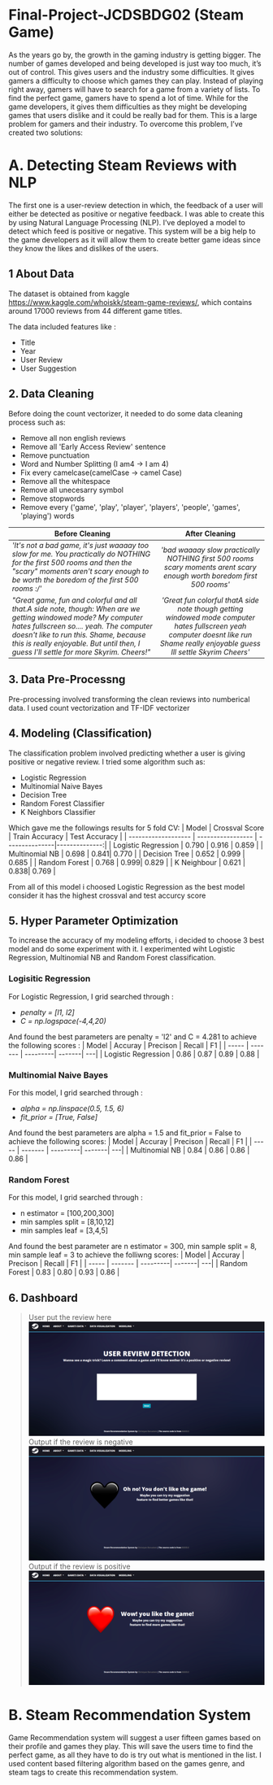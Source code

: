 # Final-Project-JCDSBDG02 (Steam Game)
As the years go by, the growth in the gaming industry is getting bigger. 
The number of games developed and being developed is just way too much, it’s out of control. 
This gives users and the industry some difficulties. It gives gamers a difficulty to choose which games they can play. 
Instead of playing right away, gamers will have to search for a game from a variety of lists. 
To find the perfect game, gamers have to spend a lot of time. 
While for the game developers, 
it gives them difficulties as they might be developing games that users dislike and it could be really bad for them. 
This is a large problem for gamers and their industry. To overcome this problem, I’ve created two solutions:

# A. Detecting Steam Reviews with NLP
The first one is a user-review detection in which, the feedback of a user will either be detected as positive 
or negative feedback. I was able to create this by using Natural Language Processing (NLP). 
I’ve deployed a model to detect which feed is positive or negative. 
This system will be a big help to the game developers as it will allow them to create better 
game ideas since they know the likes and dislikes of the users. 

## 1 About Data
The dataset is obtained from kaggle <a href="https://www.kaggle.com/whoiskk/steam-game-reviews">https://www.kaggle.com/whoiskk/steam-game-reviews/</a>, which contains around 17000 reviews from 44 different game titles.

The data included features like :
- Title 
- Year 
- User Review 
- User Suggestion

## 2. Data Cleaning
Before doing the count vectorizer, it needed to do some data cleaning process such as:
- Remove all non english reviews
- Remove all 'Early Access Review' sentence
- Remove punctuation 
- Word and Number Splitting (I am4 -> I am 4)
- Fix every camelcase(camelCase -> camel Case)
- Remove all the whitespace
- Remove all unecesarry symbol
- Remove stopwords
- Remove every ('game', 'play', 'player', 'players', 'people', 'games', 'playing') words 

| Before Cleaning   | After Cleaning         | 
| ------------- |:-------------:| 
| *'It\'s not a bad game, it\'s just waaaay too slow for me. You practically do NOTHING for the first 500 rooms and then the "scary" moments aren\'t scary enough to be worth the boredom of the first 500 rooms :/'*      | *'bad waaaay slow practically NOTHING first 500 rooms scary moments arent scary enough worth boredom first 500 rooms'* | 
|*"Great game, fun and colorful and all that.A side note, though: When are we getting windowed mode? My computer hates fullscreen so.... yeah. The computer doesn't like to run this. Shame, because this is really enjoyable. But until then, I guess I'll settle for more Skyrim. Cheers!"*|*'Great fun colorful thatA side note though getting windowed mode computer hates fullscreen yeah computer doesnt like run Shame really enjoyable guess Ill settle Skyrim Cheers'*|

## 3. Data Pre-Processng
Pre-processing involved transforming the clean reviews into numberical data. I used count vectorization and TF-IDF 
vectorizer

## 4. Modeling (Classification)
The classification problem involved predicting whether a user is giving positive or negative review. I tried some algorithm such as:
- Logistic Regression
- Multinomial Naive Bayes
- Decision Tree
- Random Forest Classifier
- K Neighbors Classifier

Which gave me the followings results for 5 fold CV:
|        Model        | Crossval Score    | Train Accuracy | Test Accuracy |
| ------------------- | ----------------- | ---------------|--------------:|
| Logistic Regression | 0.790 | 0.916 | 0.859 |
| Multinomial NB      | 0.698 | 0.841| 0.770 |
| Decision Tree       | 0.652 | 0.999 | 0.685 |
| Random Forest       | 0.768 | 0.999| 0.829 |
| K Neighbour         | 0.621 | 0.838| 0.769 |

From all of this model i choosed Logistic Regression as the best model consider it has the highest crossval and test accurcy score

## 5. Hyper Parameter Optimization
To increase the accuracy of my modeling efforts, i decided to choose 3 best model and do some experiment with it. 
I experimented wiht Logistic Regression, Multinomial NB and Random Forest classification.
### Logisitic Regression
For Logistic Regression, I grid searched through :
- *penalty = [l1, l2]*
- *C = np.logspace(-4,4,20)*

And found the best parameters are penalty = 'l2' and C = 4.281 to achieve the following scores :
| Model | Accuray | Precison | Recall | F1 |
| ----- | ------- | ---------| -------| ---|
| Logistic Regression | 0.86 | 0.87 | 0.89 | 0.88 |

### Multinomial Naive Bayes
For this model, I grid searched through : 
- *alpha = np.linspace(0.5, 1.5, 6)*
- *fit_prior = [True, False]*

And found the best parameters are alpha = 1.5 and fit_prior = False to achieve the following scores:
| Model | Accuray | Precison | Recall | F1 |
| ----- | ------- | ---------| -------| ---|
| Multinomial NB | 0.84 | 0.86 | 0.86 | 0.86 |

### Random Forest
For this model, I grid searched through :
- n estimator = [100,200,300]
- min samples split = [8,10,12]
- min samples leaf = [3,4,5]

And found the best parameter are n estimator = 300, min sample split = 8, min sample leaf = 3 to achieve the folliwng scores:
| Model | Accuray | Precison | Recall | F1 |
| ----- | ------- | ---------| -------| ---|
| Random Forest | 0.83 | 0.80 | 0.93 | 0.86 |

## 6. Dashboard
> User put the review here
![alt text](image_for_readme/nlp.png)
> Output if the review is negative
![alt text](image_for_readme/negative.png)
> Output if the review is positive
![alt text](image_for_readme/positive.png)


# B. Steam Recommendation System 
Game Recommendation system will suggest a user fifteen games based on their profile and games they play. This will save the users time to find the perfect game, as all they have to do is try out what is mentioned in the list.
I used content based filtering algorithm based on the games genre, and steam tags to create this recommendation system.
